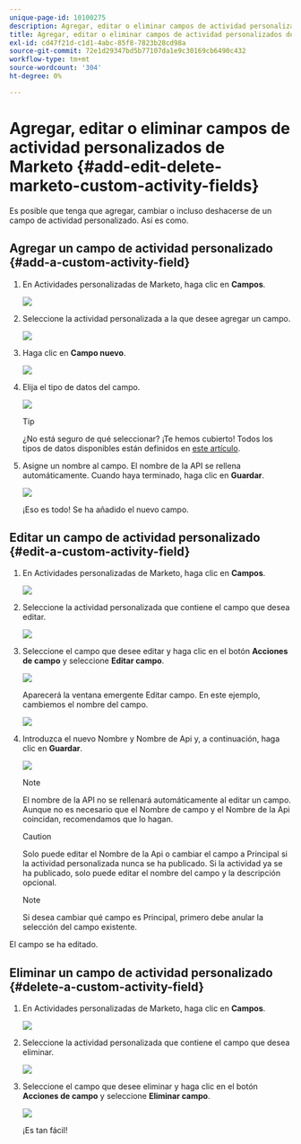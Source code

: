 ```yaml
---
unique-page-id: 10100275
description: Agregar, editar o eliminar campos de actividad personalizados de Marketo - Documentos de Marketo - Documentación del producto
title: Agregar, editar o eliminar campos de actividad personalizados de Marketo
exl-id: cd47f21d-c1d1-4abc-85f8-7823b28cd98a
source-git-commit: 72e1d29347bd5b77107da1e9c30169cb6490c432
workflow-type: tm+mt
source-wordcount: '304'
ht-degree: 0%

---
```


# Agregar, editar o eliminar campos de actividad personalizados de Marketo {#add-edit-delete-marketo-custom-activity-fields}

Es posible que tenga que agregar, cambiar o incluso deshacerse de un campo de actividad personalizado. Así es como.

## Agregar un campo de actividad personalizado {#add-a-custom-activity-field}

1. En Actividades personalizadas de Marketo, haga clic en **Campos**.

   ![](assets/one-3.png)

1. Seleccione la actividad personalizada a la que desee agregar un campo.

   ![](assets/two-3.png)

1. Haga clic en **Campo nuevo**.

   ![](assets/three-3.png)

1. Elija el tipo de datos del campo.

   ![](assets/four-3.png)

   >[!TIP]
   >
   >¿No está seguro de qué seleccionar? ¡Te hemos cubierto! Todos los tipos de datos disponibles están definidos en [este artículo](/help/marketo/product-docs/administration/field-management/custom-field-type-glossary.md).

1. Asigne un nombre al campo. El nombre de la API se rellena automáticamente. Cuando haya terminado, haga clic en **Guardar**.

   ![](assets/five-3.png)

   ¡Eso es todo! Se ha añadido el nuevo campo.

## Editar un campo de actividad personalizado {#edit-a-custom-activity-field}

1. En Actividades personalizadas de Marketo, haga clic en **Campos**.

   ![](assets/one-3.png)

1. Seleccione la actividad personalizada que contiene el campo que desea editar.

   ![](assets/seven.png)

1. Seleccione el campo que desee editar y haga clic en el botón **Acciones de campo** y seleccione **Editar campo**.

   ![](assets/eight.png)

   Aparecerá la ventana emergente Editar campo. En este ejemplo, cambiemos el nombre del campo.

   ![](assets/nine.png)

1. Introduzca el nuevo Nombre y Nombre de Api y, a continuación, haga clic en **Guardar**.

   ![](assets/ten.png)

   >[!NOTE]
   >
   >El nombre de la API no se rellenará automáticamente al editar un campo. Aunque no es necesario que el Nombre de campo y el Nombre de la Api coincidan, recomendamos que lo hagan.

   >[!CAUTION]
   >
   >Solo puede editar el Nombre de la Api o cambiar el campo a Principal si la actividad personalizada nunca se ha publicado. Si la actividad ya se ha publicado, solo puede editar el nombre del campo y la descripción opcional.

   >[!NOTE]
   >
   >Si desea cambiar qué campo es Principal, primero debe anular la selección del campo existente.

El campo se ha editado.

## Eliminar un campo de actividad personalizado {#delete-a-custom-activity-field}

1. En Actividades personalizadas de Marketo, haga clic en **Campos**.

   ![](assets/one-3.png)

1. Seleccione la actividad personalizada que contiene el campo que desea eliminar.

   ![](assets/twelve.png)

1. Seleccione el campo que desee eliminar y haga clic en el botón **Acciones de campo** y seleccione **Eliminar campo**.

   ![](assets/thirteen.png)

   ¡Es tan fácil!
